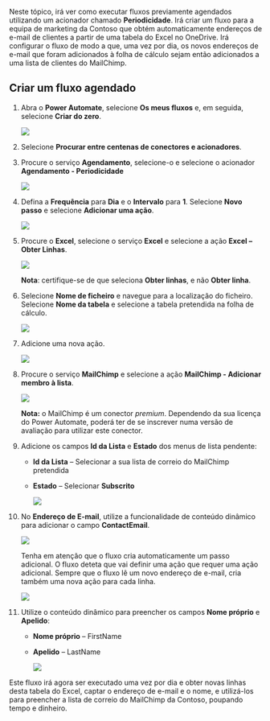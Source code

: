 Neste tópico, irá ver como executar fluxos previamente agendados utilizando um acionador chamado **Periodicidade**.  Irá criar um fluxo para a equipa de marketing da Contoso que obtém automaticamente endereços de e-mail de clientes a partir de uma tabela do Excel no OneDrive. Irá configurar o fluxo de modo a que, uma vez por dia, os novos endereços de e-mail que foram adicionados à folha de cálculo sejam então adicionados a uma lista de clientes do MailChimp. 

## <a name="create-a-scheduled-flow"></a>Criar um fluxo agendado
1. Abra o **Power Automate**, selecione **Os meus fluxos** e, em seguida, selecione **Criar do zero**. 
   
    ![](./media/learning-recurrence/flow-create-blank.png)
2. Selecione **Procurar entre centenas de conectores e acionadores**.
3. Procure o serviço **Agendamento**, selecione-o e selecione o acionador **Agendamento - Periodicidade**
   
    ![](./media/learning-recurrence/flow-recurrence-trigger.png)
4. Defina a **Frequência** para **Dia** e o **Intervalo** para **1**. Selecione **Novo passo** e selecione **Adicionar uma ação**. 
   
    ![](./media/learning-recurrence/frequency-interval.png)
5. Procure o **Excel**, selecione o serviço **Excel** e selecione a ação **Excel – Obter Linhas**. 
   
    ![](./media/learning-recurrence/excel-get-rows.png)
   
    **Nota**: certifique-se de que seleciona **Obter linhas**, e não **Obter linha**. 
6. Selecione **Nome de ficheiro** e navegue para a localização do ficheiro. Selecione **Nome da tabela** e selecione a tabela pretendida na folha de cálculo. 
   
    ![](./media/learning-recurrence/excel-get-file.png)
7. Adicione uma nova ação. 
   
    ![](./media/learning-recurrence/new-step.png)
8. Procure o serviço **MailChimp** e selecione a ação **MailChimp - Adicionar membro à lista**.
   
    ![](./media/learning-recurrence/select-mailchimp.png)
   
    **Nota:** o MailChimp é um conector *premium*. Dependendo da sua licença do Power Automate, poderá ter de se inscrever numa versão de avaliação para utilizar este conector.
9. Adicione os campos **Id da Lista** e **Estado** dos menus de lista pendente:
   
   * **Id da Lista** – Selecionar a sua lista de correio do MailChimp pretendida
   * **Estado** – Selecionar **Subscrito** 
     
     ![](./media/learning-recurrence/mailchimp-id-status.png)
10. No **Endereço de E-mail**, utilize a funcionalidade de conteúdo dinâmico para adicionar o campo **ContactEmail**. 
    
     ![](./media/learning-recurrence/mailchimp-address.png)
    
     Tenha em atenção que o fluxo cria automaticamente um passo adicional. O fluxo deteta que vai definir uma ação que requer uma ação adicional. Sempre que o fluxo lê um novo endereço de e-mail, cria também uma nova ação para cada linha. 
    
     ![](./media/learning-recurrence/mailchimp-for-each.png)
11. Utilize o conteúdo dinâmico para preencher os campos **Nome próprio** e **Apelido**:
    
    * **Nome próprio** – FirstName
    * **Apelido** – LastName
      
      ![](./media/learning-recurrence/mailchimp-names.png)

Este fluxo irá agora ser executado uma vez por dia e obter novas linhas desta tabela do Excel, captar o endereço de e-mail e o nome, e utilizá-los para preencher a lista de correio do MailChimp da Contoso, poupando tempo e dinheiro. 

